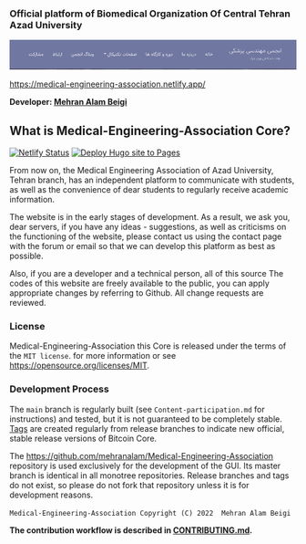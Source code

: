 ### Official platform of Biomedical Organization Of Central Tehran Azad University 

<img src="EN-README.png"/>

https://medical-engineering-association.netlify.app/

**Developer: [Mehran Alam Beigi](https://github.com/mehranalam)**

What is Medical-Engineering-Association Core?
---------------------
[![Netlify Status](https://api.netlify.com/api/v1/badges/b5e98be6-f31f-4be4-ab4a-497f3549b5cb/deploy-status)](https://app.netlify.com/sites/medical-engineering-association/deploys) [![Deploy Hugo site to Pages](https://github.com/Mehranalam/Medical-Engineering-Association/actions/workflows/hugo.yml/badge.svg)](https://github.com/Mehranalam/Medical-Engineering-Association/actions/workflows/hugo.yml)

From now on, the Medical Engineering Association of Azad University, Tehran branch, has an independent platform to communicate with students, as well as the convenience of dear students to regularly receive academic information. 

The website is in the early stages of development. As a result, we ask you, dear servers, if you have any ideas - suggestions, as well as criticisms on the functioning of the website, please contact us using the contact page with the forum or email so that we can develop this platform as best as possible. 

Also, if you are a developer and a technical person, all of this source The codes of this website are freely available to the public, you can apply appropriate changes by referring to Github. All change requests are reviewed.

### License

Medical-Engineering-Association this  Core is released under the terms of the ```MIT license```. for more
information or see https://opensource.org/licenses/MIT.

### Development Process

The `main` branch is regularly built (see `Content-participation.md` for instructions) and tested, but it is not guaranteed to be completely stable. [Tags](https://github.com/mehranalam/Medical-Engineering-Association/tags) are created regularly from release branches to indicate new official, stable release versions of Bitcoin Core.


The https://github.com/mehranalam/Medical-Engineering-Association repository is used exclusively for the
development of the GUI. Its master branch is identical in all monotree
repositories. Release branches and tags do not exist, so please do not fork
that repository unless it is for development reasons.

`Medical-Engineering-Association Copyright (C) 2022  Mehran Alam Beigi`


**The contribution workflow is described in [CONTRIBUTING.md](Content-participation.md).**

<!-- ### contributors 

<!--
      <h3 align="right" dir="rtl">مشارکت کنندگان</h3>

    {{ range .Params.Speaker }}
    <div class="row">
          <div style="display: flex; justify-content: space-between;" class="card-body">{{ .Permalink }} - for link to teacher
            <img style="border-radius: 10px;" width="50" height="50" src="{{ .image }}" alt="عکس مشارکت کننده">
            <div>
              <h4 style="border-right: 3px solid rgb(255, 0, 34); padding: 9px" class="card-title"><a href="">{{.name}}</a></h4>
              <p>{{ .designation }}</p>
            </div>
          </div>
</div>
  
      <div class="row" align="right">
      {{ range .Data.Pages }}
      <div class="col-lg-4 col-sm-6 mb-4">
        {{ .Render "scholarship" }}
      </div>
      {{ end }}
    </div>
      <div class="col-md-5 text-md-left text-center">
          <ul class="list-inline">
            {{ site.Params.social }}
            <li class="list-inline-item"><a class="d-inline-block p-2" href="{{ .link | safeURL }}"></li> {{ range site.Params.social }}
              {{ end }}
          </ul>
        </div> 
    -->

<!--
<a href="https://github.com/mehranalam/Medical-Engineering-Association/graphs/contributors"><img src="https://contrib.rocks/image?repo=mehranalam/Medical-Engineering-Association" /></a>
-->
